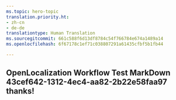 ```yaml
---
ms.topic: hero-topic
translation.priority.ht:
- zh-cn
- de-de
translationtype: Human Translation
ms.sourcegitcommit: 661c588f6d13df8784c54f766784e674a1489a14
ms.openlocfilehash: 6f67178c1ef71c038807291a61435cfbf5b1fb44

---
```

## OpenLocalization Workflow Test MarkDown 43cef642-1312-4ec4-aa82-2b22e58faa97 thanks!



<!--HONumber=Aug16_HO4-->


